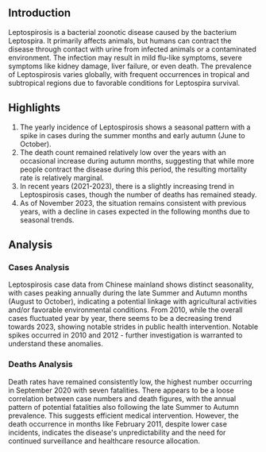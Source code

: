 ## Introduction

Leptospirosis is a bacterial zoonotic disease caused by the bacterium Leptospira. It primarily affects animals, but humans can contract the disease through contact with urine from infected animals or a contaminated environment. The infection may result in mild flu-like symptoms, severe symptoms like kidney damage, liver failure, or even death. The prevalence of Leptospirosis varies globally, with frequent occurrences in tropical and subtropical regions due to favorable conditions for Leptospira survival.

## Highlights

1. The yearly incidence of Leptospirosis shows a seasonal pattern with a spike in cases during the summer months and early autumn (June to October).<br/>
2. The death count remained relatively low over the years with an occasional increase during autumn months, suggesting that while more people contract the disease during this period, the resulting mortality rate is relatively marginal.<br/>
3. In recent years (2021-2023), there is a slightly increasing trend in Leptospirosis cases, though the number of deaths has remained steady.<br/>
4. As of November 2023, the situation remains consistent with previous years, with a decline in cases expected in the following months due to seasonal trends.<br/>

## Analysis

### Cases Analysis

Leptospirosis case data from Chinese mainland shows distinct seasonality, with cases peaking annually during the late Summer and Autumn months (August to October), indicating a potential linkage with agricultural activities and/or favorable environmental conditions. From 2010, while the overall cases fluctuated year by year, there seems to be a decreasing trend towards 2023, showing notable strides in public health intervention. Notable spikes occurred in 2010 and 2012 - further investigation is warranted to understand these anomalies.

### Deaths Analysis

Death rates have remained consistently low, the highest number occurring in September 2020 with seven fatalities. There appears to be a loose correlation between case numbers and death figures, with the annual pattern of potential fatalities also following the late Summer to Autumn prevalence. This suggests efficient medical intervention. However, the death occurrence in months like February 2011, despite lower case incidents, indicates the disease's unpredictability and the need for continued surveillance and healthcare resource allocation.
